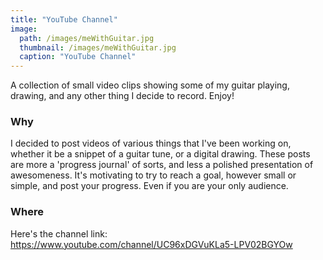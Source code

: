 ```yaml
---
title: "YouTube Channel"
image:
  path: /images/meWithGuitar.jpg
  thumbnail: /images/meWithGuitar.jpg
  caption: "YouTube Channel"
---
```


A collection of small video clips showing some of my guitar playing, drawing, and any other thing I decide to record. Enjoy!

### Why

I decided to post videos of various things that I've been working on, whether it be a snippet of a guitar tune, or a digital drawing. These posts are more a 'progress journal' of sorts, and less a polished presentation of awesomeness. It's motivating to try to reach a goal, however small or simple, and post your progress. Even if you are your only audience.

### Where

Here's the channel link: https://www.youtube.com/channel/UC96xDGVuKLa5-LPV02BGYOw